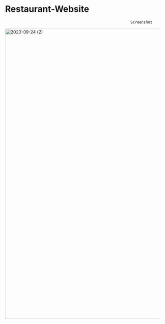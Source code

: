 # Restaurant-Website
                                                             Screenshot
<img width="943" alt="2023-09-24 (2)" src="https://github.com/Inscoding/Restaurant-Website/assets/124165512/19854e9a-8fd8-4dbd-b0bd-dd2e691bd5a8">
